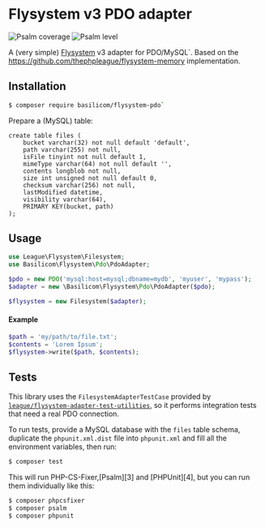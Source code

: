 # Flysystem v3 PDO adapter

![Psalm coverage](https://shepherd.dev/github/basilicom/flysystem-pdo/coverage.svg)
![Psalm level](https://shepherd.dev/github/basilicom/flysystem-pdo/level.svg)


A (very simple) [Flysystem][1] v3 adapter for PDO/MySQL`.
Based on the https://github.com/thephpleague/flysystem-memory implementation.

## Installation

```bash
$ composer require basilicom/flysystem-pdo`
```

Prepare a (MySQL) table:
```
create table files (
	bucket varchar(32) not null default 'default',
	path varchar(255) not null,
	isFile tinyint not null default 1,
	mimeType varchar(64) not null default '',
	contents longblob not null,
	size int unsigned not null default 0,
	checksum varchar(256) not null,
	lastModified datetime,
	visibility varchar(64),
	PRIMARY KEY(bucket, path)
);
```

## Usage

```php
use League\Flysystem\Filesystem;
use Basilicom\Flysystem\Pdo\PdoAdapter;

$pdo = new PDO('mysql:host=mysql;dbname=mydb', 'myuser', 'mypass');
$adapter = new \Basilicom\Flysystem\Pdo\PdoAdapter($pdo);

$flysystem = new Filesystem($adapter);
```

#### Example

```php
$path = 'my/path/to/file.txt';
$contents = 'Lorem Ipsum';
$flysystem->write($path, $contents);
```

## Tests

This library uses the `FilesystemAdapterTestCase` provided by
[`league/flysystem-adapter-test-utilities`][2], so it performs integration tests
that need a real PDO connection.

To run tests, provide a MySQL database with the `files` table schema,
duplicate the `phpunit.xml.dist` file into `phpunit.xml` and fill
all the environment variables, then run:

```bash
$ composer test
```

This will run PHP-CS-Fixer,[Psalm][3] and [PHPUnit][4], but you can run them individually
like this:

```bash
$ composer phpcsfixer
$ composer psalm
$ composer phpunit
```

[1]: https://flysystem.thephpleague.com
[2]: https://github.com/thephpleague/flysystem-adapter-test-utilities
[6]: https://psalm.dev
[7]: https://phpunit.de


